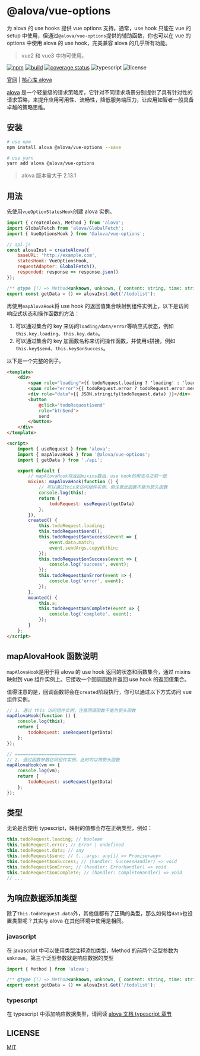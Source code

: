 # @alova/vue-options

为 alova 的 use hooks 提供 vue options 支持。通常，use hook 只能在 vue 的 setup 中使用，但通过`@alova/vue-options`提供的辅助函数，你也可以在 vue 的 options 中使用 alova 的 use hook，完美兼容 alova 的几乎所有功能。

> vue2 和 vue3 中均可使用。

[![npm](https://img.shields.io/npm/v/@alova/vue-options)](https://www.npmjs.com/package/@alova/vue-options)
[![build](https://github.com/alovajs/vue-options/actions/workflows/release.yml/badge.svg?branch=main)](https://github.com/alovajs/vue-options/actions/workflows/release.yml)
[![coverage status](https://coveralls.io/repos/github/alovajs/vue-options/badge.svg?branch=main)](https://coveralls.io/github/alovajs/vue-options?branch=main)
![typescript](https://badgen.net/badge/icon/typescript?icon=typescript&label)
![license](https://img.shields.io/badge/license-MIT-blue.svg)

[官网](https://alova.js.org/extension/alova-mock) | [核心库 alova](https://github.com/alovajs/alova)

[alova](https://github.com/alovajs/alova) 是一个轻量级的请求策略库，它针对不同请求场景分别提供了具有针对性的请求策略，来提升应用可用性、流畅性，降低服务端压力，让应用如智者一般具备卓越的策略思维。

## 安装

```bash
# use npm
npm install alova @alova/vue-options --save

# use yarn
yarn add alova @alova/vue-options

```

> alova 版本需大于 2.13.1

## 用法

先使用`vueOptionStatesHook`创建 alova 实例。

```javascript
import { createAlova, Method } from 'alova';
import GlobalFetch from 'alova/GlobalFetch';
import { VueOptionsHook } from '@alova/vue-options';

// api.js
const alovaInst = createAlova({
	baseURL: 'http://example.com',
	statesHook: VueOptionsHook,
	requestAdapter: GlobalFetch(),
	responded: response => response.json()
});

/** @type {() => Method<unknown, unknown, { content: string, time: string }[]>} */
export const getData = () => alovaInst.Get('/todolist');
```

再使用`mapAlovaHook`将 use hook 的返回值集合映射到组件实例上，以下是访问响应式状态和操作函数的方法：

1. 可以通过集合的 key 来访问`loading/data/error`等响应式状态，例如`this.key.loading`、`this.key.data`。
2. 可以通过集合的 key 加函数名称来访问操作函数，并使用`$`拼接，例如`this.key$send`、`this.key$onSuccess`。

以下是一个完整的例子。

```html
<template>
	<div>
		<span role="loading">{{ todoRequest.loading ? 'loading' : 'loaded' }}</span>
		<span role="error">{{ todoRequest.error ? todoRequest.error.message : '' }}</span>
		<div role="data">{{ JSON.stringify(todoRequest.data) }}</div>
		<button
			@click="todoRequest$send"
			role="btnSend">
			send
		</button>
	</div>
</template>

<script>
	import { useRequest } from 'alova';
	import { mapAlovaHook } from '@alova/vue-options';
	import { getData } from './api';

	export default {
		// mapAlovaHook将返回mixins数组，use hook的用法与之前一致
		mixins: mapAlovaHook(function () {
			// 可以通过this来访问组件实例，但注意此函数不能为箭头函数
			console.log(this);
			return {
				todoRequest: useRequest(getData)
			};
		}),
		created() {
			this.todoRequest.loading;
			this.todoRequest$send();
			this.todoRequest$onSuccess(event => {
				event.data.match;
				event.sendArgs.copyWithin;
			});
			this.todoRequest$onSuccess(event => {
				console.log('success', event);
			});
			this.todoRequest$onError(event => {
				console.log('error', event);
			});
		},
		mounted() {
			this.a;
			this.todoRequest$onComplete(event => {
				console.log('complete', event);
			});
		}
	};
</script>
```

## mapAlovaHook 函数说明

`mapAlovaHook`是用于将 alova 的 use hook 返回的状态和函数集合，通过 mixins 映射到 vue 组件实例上。它接收一个回调函数并返回 use hook 的返回值集合。

值得注意的是，回调函数将会在`created`阶段执行，你可以通过以下方式访问 vue 组件实例。

```javascript
// 1. 通过 this 访问组件实例，注意回调函数不能为箭头函数
mapAlovaHook(function () {
	console.log(this);
	return {
		todoRequest: useRequest(getData)
	};
});

// =======================
// 2. 通过函数参数访问组件实例，此时可以用箭头函数
mapAlovaHook(vm => {
	console.log(vm);
	return {
		todoRequest: useRequest(getData)
	};
});
```

## 类型

无论是否使用 typescript，映射的值都会存在正确类型，例如：

```javascript
this.todoRequest.loading; // boolean
this.todoRequest.error; // Error | undefined
this.todoRequest.data; // any
this.todoRequest$send; // (...args: any[]) => Promise<any>
this.todoRequest$onSuccess; // (handler: SuccessHandler) => void
this.todoRequest$onError; // (handler: ErrorHandler) => void
this.todoRequest$onComplete; // (handler: CompleteHandler) => void
// ...
```

## 为响应数据添加类型

除了`this.todoRequest.data`外，其他值都有了正确的类型，那么如何给`data`也设置类型呢？其实与 alova 在其他环境中使用是相同。

### javascript

在 javascript 中可以使用类型注释添加类型，Method 的前两个泛型参数为`unknown`，第三个泛型参数就是响应数据的类型

```javascript
import { Method } from 'alova';

/** @type {() => Method<unknown, unknown, { content: string, time: string }[]>} */
export const getData = () => alovaInst.Get('/todolist');
```

### typescript

在 typescript 中添加响应数据类型，请阅读 [alova 文档 typescript 章节](https://alova.js.org/tutorial/advanced/typescript/#the-type-of-response-data)

## LICENSE

[MIT](https://en.wikipedia.org/wiki/MIT_License)
